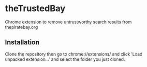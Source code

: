 # theTrustedBay
Chrome extension to remove untrustworthy search results from thepiratebay.org

## Installation
Clone the repository then go to chrome://extensions/ and click 'Load unpacked extension...' and select the folder you just cloned. 
